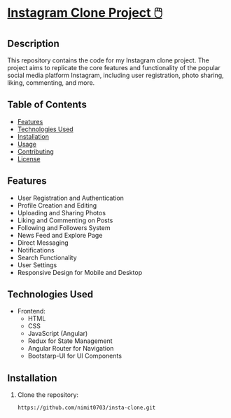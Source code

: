 # [Instagram Clone Project 🖱️](https://nimit0703.github.io/insta-clone/)

## Description

This repository contains the code for my Instagram clone project. The project aims to replicate the core features and functionality of the popular social media platform Instagram, including user registration, photo sharing, liking, commenting, and more.

## Table of Contents

- [Features](#features)
- [Technologies Used](#technologies-used)
- [Installation](#installation)
- [Usage](#usage)
- [Contributing](#contributing)
- [License](#license)

## Features

- User Registration and Authentication
- Profile Creation and Editing
- Uploading and Sharing Photos
- Liking and Commenting on Posts
- Following and Followers System
- News Feed and Explore Page
- Direct Messaging
- Notifications
- Search Functionality
- User Settings
- Responsive Design for Mobile and Desktop

## Technologies Used

- Frontend:
  - HTML
  - CSS
  - JavaScript (Angular)
  - Redux for State Management
  - Angular Router for Navigation
  - Bootstarp-UI for UI Components


## Installation

1. Clone the repository:

   ```bash
   https://github.com/nimit0703/insta-clone.git

